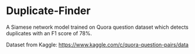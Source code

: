 # Duplicate-Finder
A Siamese network model trained on Quora question dataset which detects duplicates with an F1 score of 78%. 

Dataset from Kaggle: https://www.kaggle.com/c/quora-question-pairs/data
